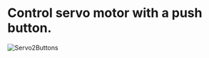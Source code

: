 # Control servo motor with a push button.
![Servo2Buttons](https://user-images.githubusercontent.com/28566450/231481632-d5f0cc8b-5bae-4e8b-b565-42cea268bf97.jpg)
